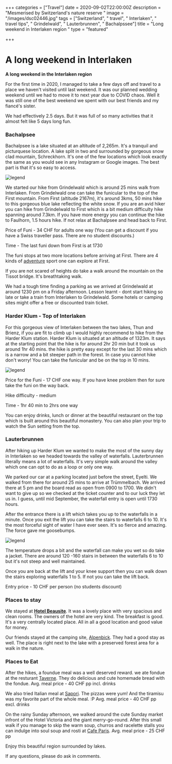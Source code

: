 +++
categories = ["Travel"]
date = 2020-09-02T22:00:00Z
description = "Mesmerised by Switzerland's nature reserve "
image = "/images/dsc02446.jpg"
tags = ["Switzerland", " travel", " Interlaken", " travel tips", " Grindelwald", " Lauterbrunnen", " Bachalpssee"]
title = "Long weekend in Interlaken region "
type = "featured"

+++
# A long weekend in Interlaken

**A long weekend in the Interlaken region**

For the first time in 2020, I managed to take a few days off and travel to a place we haven't visited until last weekend. It was our planned wedding weekend until we had to move it to next year due to COVID chaos. Well it was still one of the best weekend we spent with our best friends and my fiancé's sister.

We had effectively 2.5 days. But it was full of so many activities that it almost felt like 5 days long fun.

### Bachalpsee

Bachalpsee is a lake situated at an altitude of 2,265m. It's a tranquil and picturquese location. A lake split in two and surrounded by gorgeous snow clad mountain, Schreckhorn. It's one of the few locations which look exactly the same as you would see in any Instagram or Google images. The best part is that it's so easy to access.

![legend](https://firebasestorage.googleapis.com/v0/b/flavors-discovered.appspot.com/o/DSC02446.jpg?alt=media&token=af8e7e13-3ca9-4228-9f46-84ea57178a73)

We started our hike from Grindelwald which is around 25 mins walk from Interlaken. From Grindelwald one can take the funicular to the top of the First mountain. From First (altitude 2167m), it's around 3kms, 50 mins hike to this gorgeous blue lake reflecting the white snow. If you are an avid hiker you can hike from Grindelwald to First which is a bit medium difficulty hike spanning around 7.3km. If you have more energy you can continue the hike to Faulhorn, 1.5 hours hike. If not relax at Bachalpsee and head back to First.

Price of Funi - 34 CHF for adults one way (You can get a discount if you have a Swiss traveller pass. There are no student discounts.)

Time - The last funi down from First is at 1730

The funi stops at two more locations before arriving at First. There are 4 kinds of [adventure](https://www.jungfrau.ch/de-ch/grindelwaldfirst/adventure-package/) sport one can explore at First.

If you are not scared of heights do take a walk around the mountain on the Tissot bridge. It's breathtaking walk.

We had a tough time finding a parking as we arrived at Grindelwald at around 1230 pm on a Friday afternoon. Lesson learnt - dont start hiking so late or take a train from Interlaken to Grindelwald. Some hotels or camping sites might offer a free or discounted train ticket.

### Harder Klum - Top of Interlaken

For this gorgeous view of Interlaken between the two lakes, Thun and Brienz, if you are fit to climb up I would highly recommend to hike from the Harder Klum station. Harder Klum is situated at an altitude of 1323m. It says at the starting point that the hike is for around 2hr 20 min but it took us around 1hr 40 mins. the hike is pretty easy except for the last 30 mins which is a narrow and a bit steeper path in the forest. In case you cannot hike don't worry! You can take the funicular and be on the top in 10 mins.

![legend](https://firebasestorage.googleapis.com/v0/b/flavors-discovered.appspot.com/o/IMG_0468.JPG?alt=media&token=beda865e-d23f-4c2f-be04-e06ca7d97ac0)

Price for the Funi - 17 CHF one way. If you have knee problem then for sure take the funi on the way back.

Hike difficulty - medium

Time - 1hr 40 min to 2hrs one way

You can enjoy drinks, lunch or dinner at the beautiful restaurant on the top which is built around this beautiful monastery. You can also plan your trip to watch the Sun setting from the top.

### Lauterbrunnen

After hiking up Harder Klum we wanted to make the most of the sunny day in Interlaken so we headed towards the valley of waterfalls. Lauterbrunnen literally means a lot of waterfalls. It's very simple walk around the valley which one can opt to do as a loop or only one way.

We parked our car at a parking located just before the street, Eyelti. We walked from there for around 25 mins to arrive at Trümmelbach. We arrived there at 5 pm and the board read as open from 0900 to 1700. We didn't want to give up so we checked at the ticket counter and to our luck they let us in. I guess, until mid September, the waterfall entry is open until 1730 hours.

After the entrance there is a lift which takes you up to the waterfalls in a minute. Once you exit the lift you can take the stairs to waterfalls 6 to 10. It's the most forceful sight of water I have ever seen. It's so fierce and amazing. The force gave me goosebumps.

![legend](https://firebasestorage.googleapis.com/v0/b/flavors-discovered.appspot.com/o/IMG_6A4551B2895F-1.jpeg?alt=media&token=82504740-5fb4-4046-8dc0-e30d8bcf5060)

The temperature drops a bit and the waterfall can make you wet so do take a jacket. There are around 120 -160 stairs in between the waterfalls 6 to 10 but it's not steep and well maintained.

Once you are back at the lift and your knee support then you can walk down the stairs exploring waterfalls 1 to 5. If not you can take the lift back.

Entry price - 10 CHF per person (no students discount)

### Places to stay

We stayed at [**Hotel Beausite**](https://www.beausite.ch/en/). It was a lovely place with very spacious and clean rooms. The owners of the hotel are very kind. The breakfast is good. It's a very centrally located place. All in all a good location and good value for money.

Our friends stayed at the camping site, [Alpenbick](https://www.camping-alpenblick.ch/82/preise). They had a good stay as well. The place is right next to the lake with a preserved forest area for a walk in the nature.

### Places to Eat

After the hikes, a foundue meal was a well deserved reward. we ate fondue at the resturant [Taverne](https://hotelinterlaken.ch/en/gastronomy/). They do delicious and cute homemade bread with the fondue. Avg. meal price - 40 CHF pp incl. drinks

We also tried Italian meal at [Sapori](https://ristorante-sapori.ch/en/). The pizzas were yum! And the tiramisu was my favorite part of the whole meal. :P Avg. meal price - 40 CHF pp excl. drinks

On the rainy Sunday afternoon, we walked around the cute Sunday market infront of the Hotel Victoria and the giant merry-go-round. After this small walk if you manage to skip the warm soup, churros and racelette stalls you can indulge into soul soup and rosti at [Cafe Paris](https://cafe-de-paris-interlaken.ch/). Avg. meal price - 25 CHF pp

Enjoy this beautiful region surrounded by lakes.

If any questions, please do ask in comments.